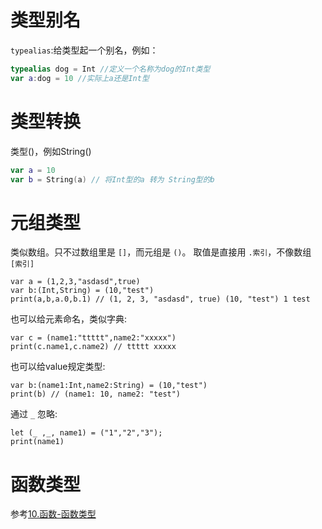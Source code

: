 # 类型别名
`typealias`:给类型起一个别名，例如：

```swift
typealias dog = Int //定义一个名称为dog的Int类型
var a:dog = 10 //实际上a还是Int型
```

# 类型转换

类型()，例如String()

```swift
var a = 10
var b = String(a) // 将Int型的a 转为 String型的b
```

# 元组类型
类似数组。只不过数组里是 `[]`，而元组是 `()`。
取值是直接用 `.索引`，不像数组 `[索引]`
```sw
var a = (1,2,3,"asdasd",true)
var b:(Int,String) = (10,"test")
print(a,b,a.0,b.1) // (1, 2, 3, "asdasd", true) (10, "test") 1 test
```

也可以给元素命名，类似字典:
```sw
var c = (name1:"ttttt",name2:"xxxxx")
print(c.name1,c.name2) // ttttt xxxxx
```

也可以给value规定类型:
```sw
var b:(name1:Int,name2:String) = (10,"test")
print(b) // (name1: 10, name2: "test")
```

通过 `_` 忽略:
```sw
let (_ ,_, name1) = ("1","2","3");
print(name1)
```

# 函数类型

参考[10.函数-函数类型](./Swift-10.md#函数类型)